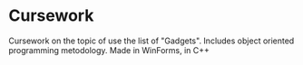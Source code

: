 # Cursework
Cursework on the topic of use the list of "Gadgets". Includes object oriented programming metodology. Made in WinForms, in C++
